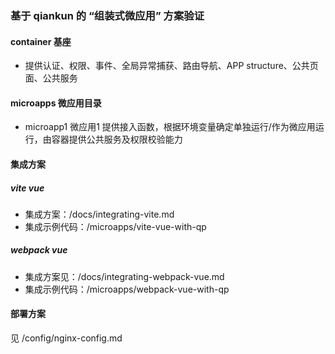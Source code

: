 ### 基于 qiankun 的 “组装式微应用” 方案验证

#### container 基座
- 提供认证、权限、事件、全局异常捕获、路由导航、APP structure、公共页面、公共服务

#### microapps 微应用目录
- microapp1 微应用1 提供接入函数，根据环境变量确定单独运行/作为微应用运行，由容器提供公共服务及权限校验能力

#### 集成方案
##### vite vue 
- 集成方案：/docs/integrating-vite.md
- 集成示例代码：/microapps/vite-vue-with-qp

##### webpack vue 
- 集成方案见：/docs/integrating-webpack-vue.md
- 集成示例代码：/microapps/webpack-vue-with-qp

#### 部署方案
见 /config/nginx-config.md
